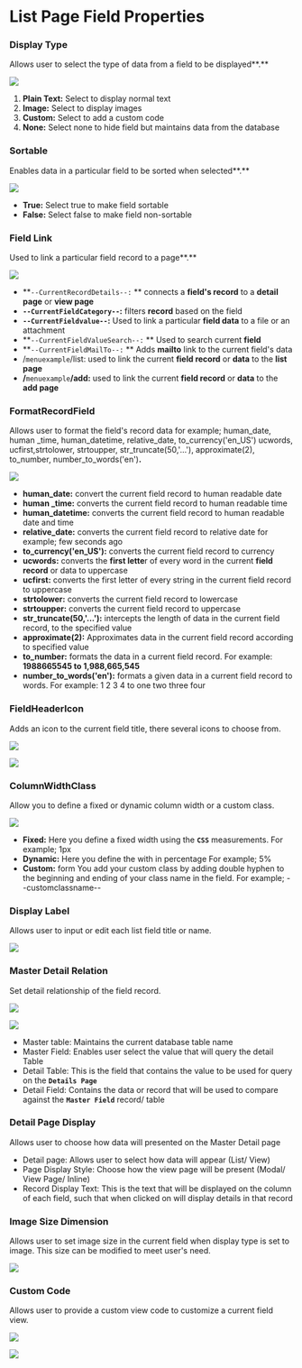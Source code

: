 # List Page Field Properties

### **Display Type**

Allows user to select the type of data from a field to be displayed**.**

![](<../../../.gitbook/assets/ListPage DisplayType.png>)

1. **Plain Text:** Select to display normal text
2. **Image:** Select to display images
3. **Custom:** Select to add a custom code
4. **None:** Select none to hide field but maintains data from the database

### **Sortable**&#x20;

Enables data in a particular field to be sorted when selected**.**

![](<../../../.gitbook/assets/ListPage Sortable.png>)

* **True:** Select true to make field sortable
* **False:** Select false to make field non-sortable&#x20;

### **Field Link**

Used to link a particular field record to a page**.**

![](<../../../.gitbook/assets/ListPage Field Link.png>)

* **`--CurrentRecordDetails--:` ** connects a **field's record** to a **detail page** or **view page**
* **`--CurrentFieldCategory--`:** filters **record** based on the field
* **`--CurrentFieldvalue--`:** Used to link a particular **field data** to a file or an attachment
* **`--CurrentFieldValueSearch--:` ** Used to search current **field**&#x20;
* **`--CurrentFieldMailTo--:` ** Adds **mailto** link to the current field's data
* /`menuexample`/list: used to link the current **field record** or **data** to the **list page**
* **/**`menuexample`**/**add**:** used to link the current **field record** or **data** to the **add page**

### **FormatRecordField**

Allows user to format the field's record data for example; human\_date, human \_time, human\_datetime, relative\_date, to\_currency('en\_US') ucwords, ucfirst,strtolower, strtoupper, str\_truncate(50,'...'), approximate(2), to\_number, number\_to\_words('en')**.**

![](<../../../.gitbook/assets/ListPage FormatRecordField.png>)

* **human\_date:** convert the current field record to human readable date
* **human \_time:** converts the current field record to human readable time
* **human\_datetime:** converts the current field record to human readable date and time
* **relative\_date:** converts the current field record to relative date for example; few seconds ago
* **to\_currency('en\_US'):** converts the current field record to currency
* **ucwords:** converts the **first lette**r of every word in the current **field** **record** or data to uppercase
* **ucfirst:** converts the first letter of every string in the current field record to uppercase
* **strtolower:** converts the current field record to lowercase
* **strtoupper:** converts the current field record to uppercase
* **str\_truncate(50,'...'):** intercepts the length of data in the current field record, to the specified value &#x20;
* **approximate(2):** Approximates data in the current field record according to specified value
* **to\_number:** formats the data in a current field record. For example: **1988665545 to 1,988,665,545**&#x20;
* **number\_to\_words('en'):** formats a given data in a current field record to words. For example: 1 2 3 4 to one two three four

### **FieldHeaderIcon**

Adds an icon to the current field title, there several icons to choose from.

![](<../../../.gitbook/assets/ListPage FieldHeaderIcon.png>)

![](<../../../.gitbook/assets/ListPage Material Icon Popup.png>)

### **ColumnWidthClass**

Allow you to define a fixed or dynamic column width or a custom class.

![](<../../../.gitbook/assets/ListPage ColumnWidthOrClass.png>)

* **Fixed:** Here you define a fixed width using the **`CSS`** measurements. For example; 1px
* **Dynamic:** Here you define the with in percentage For example; 5%
* **Custom:** form You add your custom class by adding double hyphen to the beginning and ending of your class name in the field. For example; --customclassname--

### **Display Label**

Allows user to input or edit each list field title or name.

![](<../../../.gitbook/assets/ListPage Display Label.png>)

### **Master Detail Relation**

Set detail relationship of the field record.

![](<../../../.gitbook/assets/ListPage Master Details Relation.png>)

![](<../../../.gitbook/assets/ListPage Master Details Relation Popup.png>)

* Master table: Maintains the current database table name&#x20;
* Master Field: Enables user select the value that will query the detail Table
* Detail Table: This is the field that contains the value to be used for query on the **`Details Page`**
* Detail Field: Contains the data or record that will be used to compare against the **`Master Field`** record/ table

### **Detail Page Display**

Allows user to choose how data will presented on the Master Detail page

* Detail page: Allows user to select how data will appear (List/ View)
* Page Display Style: Choose how the view page will be present (Modal/ View Page/ Inline)
* Record Display Text: This is the text that will be displayed on the column of each field, such that when clicked on will display details in that record

### **Image Size Dimension**

Allows user to set image size in the current field when display type is set to image. This size can be modified to meet user's need.

![](<../../../.gitbook/assets/ListPage ImageResizeDimension.png>)

### **Custom Code**

Allows user to provide a custom view code to customize a current field view.

![](<../../../.gitbook/assets/ListPage CustomCode.png>)

![](<../../../.gitbook/assets/ListPage CustomCode Popup.png>)
